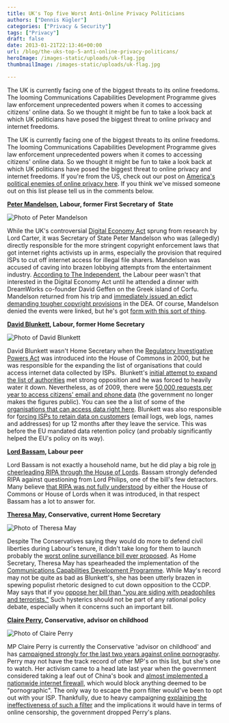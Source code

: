 ```yaml
---
title: UK's Top five Worst Anti-Online Privacy Politicians
authors: ["Dennis Kügler"]
categories: ["Privacy & Security"]
tags: ["Privacy"]
draft: false
date: 2013-01-21T22:13:46+00:00
url: /blog/the-uks-top-5-anti-online-privacy-politicans/
heroImage: /images-static/uploads/uk-flag.jpg
thumbnailImage: /images-static/uploads/uk-flag.jpg

---
```

The UK is currently facing one of the biggest threats to its online freedoms. The looming Communications Capabilities Development Programme gives law enforcement unprecedented powers when it comes to accessing citizens' online data. So we thought it might be fun to take a look back at which UK politicians have posed the biggest threat to online privacy and internet freedoms.

The UK is currently facing one of the biggest threats to its online freedoms. The looming Communications Capabilities Development Programme gives law enforcement unprecedented powers when it comes to accessing citizens' online data. So we thought it might be fun to take a look back at which UK politicians have posed the biggest threat to online privacy and internet freedoms. If you're from the US, check out our post on [America's political enemies of online privacy here][1]. If you think we've missed someone out on this list please tell us in the comments below.

**[Peter Mandelson][2], Labour, former First Secretary of  State**

![Photo of Peter Mandelson](/images-static/uploads/Peter_Mandelson_-_WEF.jpg "Threats to the Global Trading System")

While the UK's controversial [Digital Economy Act][3] sprung from research by Lord Carter, it was Secretary of State Peter Mandelson who was (allegedly) directly responsible for the more stringent copyright enforcement laws that got internet rights activists up in arms, especially the provision that required ISPs to cut off internet access for illegal file sharers. Mandelson was accused of caving into brazen lobbying attempts from the entertainment industry. [According to The Independent][4], the Labour peer wasn't that interested in the Digital Economy Act until he attended a dinner with DreamWorks co-founder David Geffen on the Greek island of Corfu. Mandelson returned from his trip and [immediately issued an edict demanding tougher copyright provisions][5] in the DEA. Of course, Mandelson denied the events were linked, but he's got [form with this sort of thing][6].

**[David Blunkett][7], Labour, former Home Secretary**

![Photo of David Blunkett](/images-static/uploads/David_Blunkett_-8April2010.jpg "Photo of David Blunkett")

David Blunkett wasn't Home Secretary when the [Regulatory Investigative Powers Act][8] was introduced into the House of Commons in 2000, but he was responsible for the expanding the list of organisations that could access internet data collected by ISPs.  Blunkett's [initial attempt to expand the list of authorities][9] met strong opposition and he was forced to heavily water it down. Nevertheless, as of 2009, there were [50,000 requests per year to access citizens' email and phone data][10] (the government no longer makes the figures public). You can see the a list of some of the [organisations that can access data right here][11]. Blunkett was also responsible for f[orcing ISPs to retain data on customers][12] (email logs, web logs, names and addresses) for up 12 months after they leave the service. This was before the EU mandated data retention policy (and probably significantly helped the EU's policy on its way).

**[Lord Bassam][13], Labour peer**

Lord Bassam is not exactly a household name, but he did play a big role [in cheerleading RIPA through the House of Lords][14]. Bassam strongly defended RIPA against questioning from Lord Philips, one of the bill's few detractors. Many believe [that RIPA was not fully understood][15] by either the House of Commons or House of Lords when it was introduced, in that respect Bassam has a lot to answer for.

**[Theresa May][16], Conservative, current Home Secretary**

![Photo of Theresa May](/images-static/uploads/398px-Theresa_May_-_Home_Secretary_and_minister_for_women_and_equality.jpg "Photo of Theresa May")

Despite The Conservatives saying they would do more to defend civil liberties during Labour's tenure, it didn't take long for them to launch probably the [worst online surveillance bill ever proposed][17]. As Home Secretary, Theresa May has spearheaded the implementation of the [Communications Capabilities Development Programme][18]. While May's record may not be quite as bad as Blunkett's, she has been utterly brazen in spewing populist rhetoric designed to cut down opposition to the CCDP. May says that if you [oppose her bill than "you are siding with peadophiles and terrorists."][19] Such hysterics should not be part of any rational policy debate, especially when it concerns such an important bill.

**[Claire Perry][20], Conservative, advisor on childhood**

![Photo of Claire Perry](/images-static/uploads/452px-Claire_Perry_MP.jpg "Photo of Claire Perry")

MP Claire Perry is currently the Conservative 'advisor on childhood' and has [campaigned strongly for the last two years against online pornography][21]. Perry may not have the track record of other MP's on this list, but she's one to watch. Her activism came to a head late last year when the government considered taking a leaf out of China's book and [almost implemented a nationwide internet firewall][22], which would block anything deemed to be "pornographic". The only way to escape the porn filter would've been to opt out with your ISP. Thankfully, due to heavy campaigning [explaining the ineffectiveness of such a filter][23] and the implications it would have in terms of online censorship, the government dropped Perry's plans.

 [1]: /blog/americas-most-dangerous-anti-online-privacy-politicians/
 [2]: http://en.wikipedia.org/wiki/Peter_Mandelson
 [3]: http://en.wikipedia.org/wiki/Digital_Economy_Act_2010
 [4]: http://www.independent.co.uk/arts-entertainment/music/news/the-net-closes-in-on-internet-piracy-1772820.html
 [5]: http://www.dailymail.co.uk/news/article-1206901/Mandelson-launches-crackdown-file-sharing--just-days-meeting-record-producer.html
 [6]: http://www.independent.co.uk/news/uk/politics/a-final-favour-how-mandelsons-last-act-in-brussels-boosted-russian-oligarch-973813.html
 [7]: http://en.wikipedia.org/wiki/David_Blunkett
 [8]: http://en.wikipedia.org/wiki/Regulation_of_Investigatory_Powers_Act_2000
 [9]: http://www.guardian.co.uk/politics/2003/feb/26/freedomofinformation.digitalmedia
 [10]: http://www.telegraph.co.uk/news/uknews/law-and-order/6001357/A-request-to-snoop-on-public-every-60-seconds.html
 [11]: http://en.wikipedia.org/wiki/Regulation_of_Investigatory_Powers_Act_2000#Agencies_with_investigative_powers
 [12]: http://www.guardian.co.uk/technology/2003/sep/13/freespeech.politics
 [13]: http://en.wikipedia.org/wiki/Steve_Bassam,_Baron_Bassam_of_Brighton
 [14]: http://wiki.openrightsgroup.org/wiki/Lord_Bassam
 [15]: http://www.zdnet.com/parliament-didnt-understand-rip-act-3039117681/
 [16]: http://en.wikipedia.org/wiki/Theresa_May
 [17]: /blog/uk-online-spying-law-how-to-resist/
 [18]: http://en.wikipedia.org/wiki/Communications_Capabilities_Development_Programme
 [19]: /blog/oppose-the-uks-spying-bill-youre-siding-with-paedophiles/
 [20]: http://en.wikipedia.org/wiki/Claire_Perry
 [21]: http://www.bigbrotherwatch.org.uk/home/2012/04/claire-perry-report.html#.UETXohTft0w
 [22]: /blog/only-three-days-left-to-protest-uk-porn-filter/
 [23]: http://www.ispa.org.uk/ispa-statement-on-parliamentary-inquiry-into-online-child-protection/